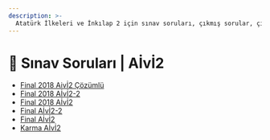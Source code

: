 ```yaml
---
description: >-
  Atatürk İlkeleri ve İnkılap 2 için sınav soruları, çıkmış sorular, çıkmışlar veya önceki senelerde çıkan sorular
---
```


# 📃 Sınav Soruları \| Aİvİ2

<!--YPackage.YGitbookIntegration-tarafından-otomatik-oluşturulmuştur-->

- [Final 2018 Aivİ2 Çözümlü](Final%202018%20Aiv%C4%B02%20%C3%87%C3%B6z%C3%BCml%C3%BC.jpeg)
- [Final 2018 Aİvİ2-2](Final%202018%20A%C4%B0v%C4%B02-2.jpeg)
- [Final 2018 Aİvİ2](Final%202018%20A%C4%B0v%C4%B02.jpeg)
- [Final Aİvİ2-2](Final%20A%C4%B0v%C4%B02-2.jpeg)
- [Final Aİvİ2](Final%20A%C4%B0v%C4%B02.jpeg)
- [Karma Aİvİ2](Karma%20A%C4%B0v%C4%B02.pdf)

<!--YPackage.YGitbookIntegration-tarafından-otomatik-oluşturulmuştur-->
